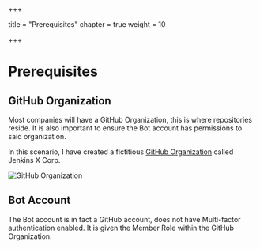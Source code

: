 +++

title = "Prerequisites"
chapter = true
weight = 10

+++

# Prerequisites

## GitHub Organization
Most companies will have a GitHub Organization, this is where repositories reside.  It is also important to ensure the Bot account has permissions to said organization.  

In this scenario, I have created a fictitious [GitHub Organization](https://github.com/jenkins-oscar) called Jenkins X Corp.

![GitHub Organization](/images/github_org.png)

## Bot Account
The Bot account is in fact a GitHub account, does not have Multi-factor authentication enabled.  It is given the Member Role within the GitHub Organization.